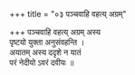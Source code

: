 +++
title = "०३ पञ्चवाहि वहत्य् अग्रम्"

+++
पञ्चवाहि वहत्य् अग्रम् अस्य  
पृष्टयो युक्ता अनुसंवहन्ति ।  
अयातम् अस्य ददृशे न यातं  
परं नेदीयो ऽवरं दवीयः ॥